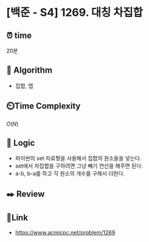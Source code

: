 # [백준 - S4] 1269. 대칭 차집합
 
## ⏰  **time**
20분

## :pushpin: **Algorithm**
- 집합, 맵

## ⏲️**Time Complexity**
$O(N)$

## :round_pushpin: **Logic**
- 파이썬의 set 자료형을 사용해서 집합의 원소들을 넣는다.
- set에서 차집합을 구하려면 그냥 빼기 연산을 해주면 된다.
- a-b, b-a를 하고 각 원소의 개수를 구해서 더한다.

## :black_nib: **Review**

## 📡**Link**
- https://www.acmicpc.net/problem/1269